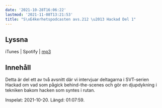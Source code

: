 ```yaml
---
date: '2021-10-28T16:06:22'
lastmod: '2021-11-08T13:21:53'
title: "S\xE4kerhetspodcasten avs.212 \u2013 Hackad Del 1"
---
```


## Lyssna





iTunes \| Spotify \| [mp3](https://traffic.libsyn.com/secure/sakerhetspodcasten/2021-10-24_Hackad1.mp3)






## Innehåll





Detta är del ett av två avsnitt där vi intervjuar deltagarna i SVT-serien Hackad
om vad som pågick behind-the-scenes och gör en djupdykning i tekniken bakom hacken
som syntes i rutan.





Inspelat: 2021-10-20. Längd: 01:07:59.



